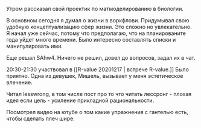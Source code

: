 Утром рассказал свой проектик по матмоделированию в биологии. 

В основном сегодня я думал о жизни в воркфлови. Придумывал свою удобную концептуализацию сфер жизни. Это сложно но увлекательно. Я начал уже сейчас, потому что предполагаю, что на планированите года уйдет много времени. Было интересно составлять списки и манипулировать ими.

Еще решал SAhw4. Ничего не решил, довел до вопросов, задал их в чат.

20:30-21:30 участвовал в [[R-value 20201217 | встрече R-value.]] Было приятно. Одна из девушек, Мишель, вызывает у меня эстетическое влечение.

Читал lesswrong, в том числе пост про то что читать лессронг - плохая идея если цель - усиление прикладной рациональности.

Посмотрел видео на ютубе о том какие упражнения с гантелью есть, чтобы сделать плеч шире.